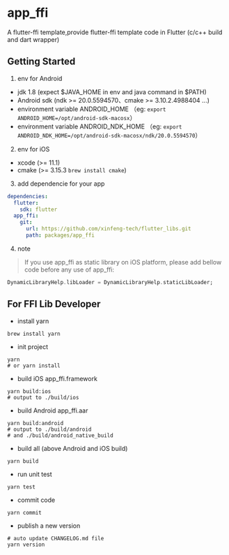 # app_ffi

A flutter-ffi template,provide flutter-ffi template code in Flutter (c/c++ build and dart wrapper)

## Getting Started

1. env for Android

- jdk 1.8 (expect $JAVA_HOME in env and java command in $PATH)
- Android sdk (ndk >= 20.0.5594570、cmake >= 3.10.2.4988404 ...)
- environment variable ANDROID_HOME （eg: `export ANDROID_HOME=/opt/android-sdk-macosx`）
- environment variable ANDROID_NDK_HOME （eg: `export ANDROID_NDK_HOME=/opt/android-sdk-macosx/ndk/20.0.5594570`）

2. env for iOS

- xcode (>= 11.1)
- cmake (>= 3.15.3 `brew install cmake`)

3. add dependencie for your app

```yaml
dependencies:
  flutter:
    sdk: flutter
  app_ffi:
    git:
      url: https://github.com/xinfeng-tech/flutter_libs.git
      path: packages/app_ffi 
```

4. note
> If you use app_ffi as static library on iOS platform, please add bellow code before any use of app_ffi:

```dart
DynamicLibraryHelp.libLoader = DynamicLibraryHelp.staticLibLoader;
```

## For FFI Lib Developer

- install yarn
```shell
brew install yarn
```

- init project

```shell
yarn
# or yarn install
```

- build iOS app_ffi.framework

```shell
yarn build:ios
# output to ./build/ios
```

- build Android app_ffi.aar

```shell
yarn build:android
# output to ./build/android 
# and ./build/android_native_build
```

- build all (above Android and iOS build)

```shell
yarn build
```

- run unit test

```shell
yarn test
```

- commit code

```shell
yarn commit
```

- publish a new version

```shell
# auto update CHANGELOG.md file
yarn version
```
